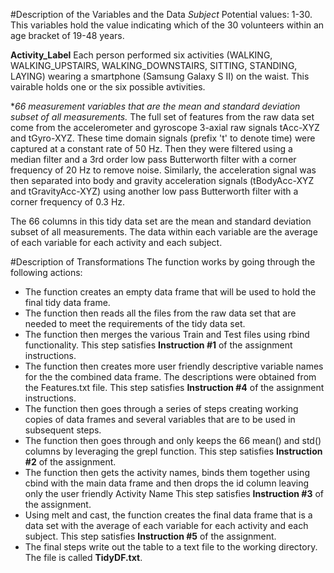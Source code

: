 #Description of the Variables and the Data
*Subject*
Potential values: 1-30.  This variables hold the value indicating which of the 30 volunteers within an age bracket of 19-48 years. 

**Activity_Label**
Each person performed six activities (WALKING, WALKING_UPSTAIRS, WALKING_DOWNSTAIRS, SITTING, STANDING, LAYING) wearing a smartphone (Samsung Galaxy S II) on the waist.  This vairable holds one or the six possible avtivities.  

**66 measurement variables that are the mean and standard deviation subset of all measurements.*
The full set of features from the raw data set come from the accelerometer and gyroscope 3-axial raw signals tAcc-XYZ and tGyro-XYZ. These time domain signals (prefix 't' to denote time) were captured at a constant rate of 50 Hz. Then they were filtered using a median filter and a 3rd order low pass Butterworth filter with a corner frequency of 20 Hz to remove noise. Similarly, the acceleration signal was then separated into body and gravity acceleration signals (tBodyAcc-XYZ and tGravityAcc-XYZ) using another low pass Butterworth filter with a corner frequency of 0.3 Hz. 

The 66 columns in this tidy data set are the mean and standard deviation subset of all measurements.  The data within each variable are the average of each variable for each activity and each subject.

#Description of Transformations
The function works by going through the following actions: 

- The function creates an empty data frame that will be used to hold the final tidy data frame.
- The function then reads all the files from the raw data set that are needed to meet the requirements of the tidy data set.
- The function then merges the various Train and Test files using rbind functionality.  This step satisfies **Instruction #1** of the assignment instructions.
- The function then creates more user friendly descriptive variable names for the the combined data frame.  The descriptions were obtained from the Features.txt file.  This step satisfies **Instruction #4** of the assignment instructions.
- The function then goes through a series of steps creating working copies of data frames and several variables that are to be used in subsequent steps.
- The function then goes through and only keeps the 66 mean() and std() columns by leveraging the grepl function.  This step satisfies **Instruction #2** of the assignment.  
- The function then gets the activity names, binds them together using cbind with the main data frame and then drops the id column leaving only the user friendly Activity Name  This step satisfies **Instruction #3** of the assignment.
- Using melt and cast, the function creates the final data frame that is a data set with the average of each variable for each activity and each subject.  This step satisfies **Instruction #5** of the assignment.
- The final steps write out the table to a text file to the working directory.  The file is called **TidyDF.txt**.